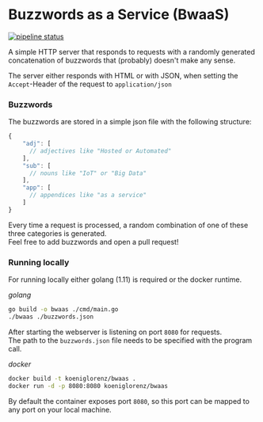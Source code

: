 # Buzzwords as a Service (BwaaS)

[![pipeline status](https://gitlab.com/koeniglorenz/bwaas/badges/master/pipeline.svg)](https://gitlab.com/koeniglorenz/bwaas/commits/master)

A simple HTTP server that responds to requests with a randomly generated concatenation of buzzwords that (probably) doesn't make any sense.

The server either responds with HTML or with JSON, when setting the `Accept`-Header of the request to `application/json`

### Buzzwords

The buzzwords are stored in a simple json file with the following structure:
```js
{
	"adj": [
      // adjectives like "Hosted or Automated"
	],
	"sub": [
      // nouns like "IoT" or "Big Data"
	],
	"app": [
      // appendices like "as a service"
	]
}
```
Every time a request is processed, a random combination of one of these three categories is generated.  
Feel free to add  buzzwords and open a pull request!

### Running locally

For running locally either golang (1.11) is required or the docker runtime.

_golang_
```sh
go build -o bwaas ./cmd/main.go
./bwaas ./buzzwords.json
```
After starting the webserver is listening on port `8080` for requests.  
The path to the `buzzwords.json` file needs to be specified with the program call.

_docker_
```sh
docker build -t koeniglorenz/bwaas .
docker run -d -p 8080:8080 koeniglorenz/bwaas
```
By default the container exposes port `8080`, so this port can be mapped to any port on your local machine.
